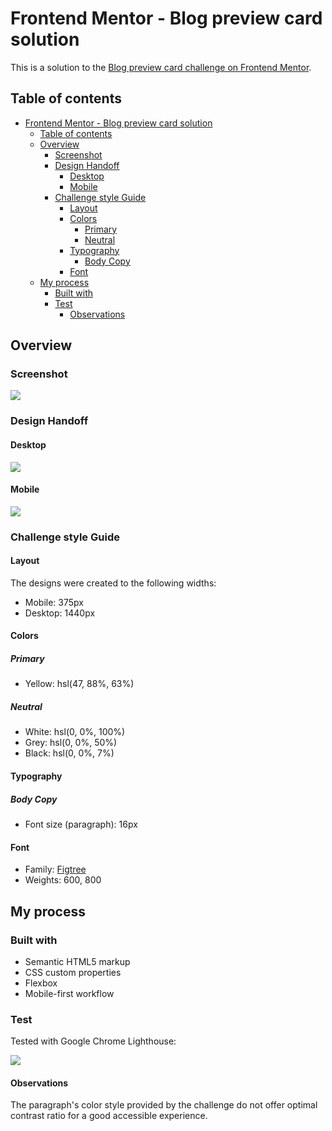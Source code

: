 # Frontend Mentor - Blog preview card solution

This is a solution to the [Blog preview card challenge on Frontend Mentor](https://www.frontendmentor.io/challenges/blog-preview-card-ckPaj01IcS).

## Table of contents

- [Frontend Mentor - Blog preview card solution](#frontend-mentor---blog-preview-card-solution)
  - [Table of contents](#table-of-contents)
  - [Overview](#overview)
    - [Screenshot](#screenshot)
    - [Design Handoff](#design-handoff)
      - [Desktop](#desktop)
      - [Mobile](#mobile)
    - [Challenge style Guide](#challenge-style-guide)
      - [Layout](#layout)
      - [Colors](#colors)
        - [Primary](#primary)
        - [Neutral](#neutral)
      - [Typography](#typography)
        - [Body Copy](#body-copy)
      - [Font](#font)
  - [My process](#my-process)
    - [Built with](#built-with)
    - [Test](#test)
      - [Observations](#observations)


## Overview

### Screenshot

![](./assets/screen/screenshot.jpg)

### Design Handoff

#### Desktop

![](./assets/design/desktop-design.jpg)

#### Mobile

![](./assets/design/mobile-design.jpg)

### Challenge style Guide

#### Layout

The designs were created to the following widths:

- Mobile: 375px
- Desktop: 1440px

#### Colors

##### Primary

- Yellow: hsl(47, 88%, 63%)

##### Neutral

- White: hsl(0, 0%, 100%)
- Grey: hsl(0, 0%, 50%)
- Black: hsl(0, 0%, 7%)


#### Typography

##### Body Copy

- Font size (paragraph): 16px

#### Font

- Family: [Figtree](https://fonts.google.com/specimen/Figtree)
- Weights: 600, 800


## My process

### Built with

- Semantic HTML5 markup
- CSS custom properties
- Flexbox
- Mobile-first workflow

### Test
Tested with Google Chrome Lighthouse:

![](./assets/screen/lighthouse-test.jpg)

#### Observations
The paragraph's color style provided by the challenge do not offer optimal contrast ratio for a good accessible experience.